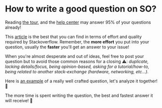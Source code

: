 # How to write a good question on SO?

<span></span>

<p>Reading <a href="https://stackoverflow.com/tour" target="_blank">the tour</a>, and the <a href="https://stackoverflow.com/help" target="_blank">help center</a> may answer 95% of your questions already!
</p>

<p v-click>
This <a href="https://meta.stackoverflow.com/q/261592/8816585" target="_blank">article</a> is the best that you can find in terms of effort and quality required by Stackoverflow. Remember, the <b>more effort</b> you put into your question, usually the <b>faster</b> you'll get an answer to your issue!
</p>

<p v-click>When you're almost desperate and out of ideas, feel free to post your question but to avoid those common reasons for a closing ⚠️: <i>duplicate, lacking details/focus, being opinion-based, asking for a tutorial/how-to, being related to another stack-exchange (hardware, networking, etc...)</i>.</p>


<p v-click>Here is <a href="https://stackoverflow.com/q/70911055" target="_blank">an example</a> of a really well crafted question, let's analyze it together! 💪</p>

<p v-click>The more time is spent writing the question, the best and fastest answer it will receive! 🎊</p>

<!--

try to look for every possible google search that you can think of, read the documentation in detail, check a course or the tutorial in-depth, spend some time debugging overall, search on SO itself, and if you're still stuck after hours, feel free to post a question!

when writing your question, explain it to yourself: Rubber duck debugging is the best way to find a bug!

The more-precise, contextual, highlighted and scoped it'll be, the faster you'll get an answer!


---
good question review: it does have the good amount of tags, is not a duplicate, does have the relevant code properly highlighted (let's see how it's done), some links that shows that quite some effort was done upfront and also have details on the package versions.

on top of that, the author was responsive about his question and he also wrote himself a solution that suits his needs that he'll probably accept soon. this kind of question is always guaranteed to be really attractive and maximize the possibility for the best possible answer.

It doesn't even need to be further edited, it's already a really good question!

-->
